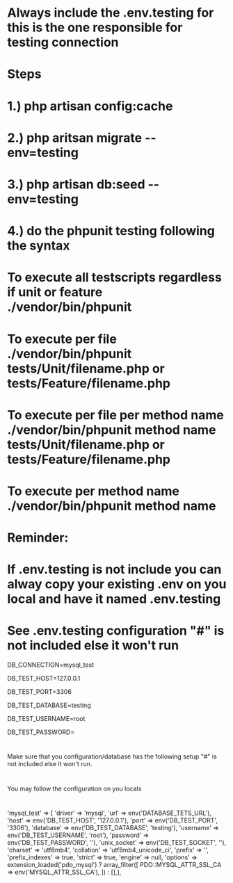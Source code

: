 # Always include the .env.testing for this is the one responsible for testing connection
# Steps
# 1.) php artisan config:cache
# 2.) php aritsan migrate --env=testing
# 3.) php artisan db:seed --env=testing
# 4.) do the phpunit testing following the syntax

# To execute all testscripts regardless if unit or feature ./vendor/bin/phpunit 
# To execute per file ./vendor/bin/phpunit tests/Unit/filename.php or tests/Feature/filename.php
# To execute per file per method name ./vendor/bin/phpunit method name tests/Unit/filename.php or tests/Feature/filename.php
# To execute per method name ./vendor/bin/phpunit method name


# Reminder:
#
# If .env.testing is not include you can alway copy your existing .env on you local and have it named .env.testing
#
# See .env.testing configuration "#" is not included else it won't run

DB_CONNECTION=mysql_test

DB_TEST_HOST=127.0.0.1

DB_TEST_PORT=3306

DB_TEST_DATABASE=testing

DB_TEST_USERNAME=root

DB_TEST_PASSWORD=

#
Make sure that you configuration/database has the following setup "#" is not included else it won't run. 
#
You may follow the configuration on you locals
#
'mysql_test' => [
    'driver' => 'mysql',
    'url' => env('DATABASE_TETS_URL'),
    'host' => env('DB_TEST_HOST', '127.0.0.1'),
    'port' => env('DB_TEST_PORT', '3306'),
    'database' => env('DB_TEST_DATABASE', 'testing'),
    'username' => env('DB_TEST_USERNAME', 'root'),
    'password' => env('DB_TEST_PASSWORD', ''),
    'unix_socket' => env('DB_TEST_SOCKET', ''),
    'charset' => 'utf8mb4',
    'collation' => 'utf8mb4_unicode_ci',
    'prefix' => '',
    'prefix_indexes' => true,
    'strict' => true,
    'engine' => null,
    'options' => extension_loaded('pdo_mysql') ? array_filter([
        PDO::MYSQL_ATTR_SSL_CA => env('MYSQL_ATTR_SSL_CA'),
    ]) : [],],
